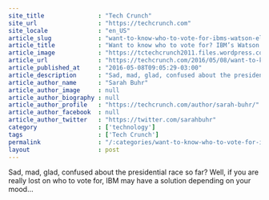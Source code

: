 ```yaml
---
site_title               : "Tech Crunch"
site_url                 : "https://techcrunch.com"
site_locale              : "en_US"
article_slug             : "want-to-know-who-to-vote-for-ibms-watson-elections-will-make-an-emotional-decision-for-you"
article_title            : "Want to know who to vote for? IBM’s Watson Elections will make an emotional decision for you"
article_image            : "https://tctechcrunch2011.files.wordpress.com/2016/05/screen-shot-2016-05-08-at-11-51-12-am.png?w=764&h=400&crop=1"
article_url              : "https://techcrunch.com/2016/05/08/want-to-know-who-to-vote-for-ibms-watson-elections-will-make-an-emotional-decision-for-you/"
article_published_at     : "2016-05-08T09:05:29-03:00"
article_description      : "Sad, mad, glad, confused about the presidential race so far? Well, if you are really lost on who to vote for, IBM may have a solution depending on your mood..."
article_author_name      : "Sarah Buhr"
article_author_image     : null
article_author_biography : null
article_author_profile   : "https://techcrunch.com/author/sarah-buhr/"
article_author_facebook  : null
article_author_twitter   : "https://twitter.com/sarahbuhr"
category                 : ['technology']
tags                     : ['Tech Crunch']
permalink                : "/:categories/want-to-know-who-to-vote-for-ibms-watson-elections-will-make-an-emotional-decision-for-you/"
layout                   : post
---
```


Sad, mad, glad, confused about the presidential race so far? Well, if you are really lost on who to vote for, IBM may have a solution depending on your mood...
